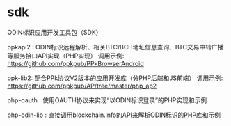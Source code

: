 # sdk
ODIN标识应用开发工具包（SDK）

ppkapi2 : ODIN标识远程解析、相关BTC/BCH地址信息查询、BTC交易中转广播等服务接口API实现（PHP实现）
          调用示例: https://github.com/ppkpub/PPkBrowserAndroid

ppk-lib2: 配合PPk协议V2版本的应用开发库（分PHP后端和JS前端）
          调用示例: https://github.com/ppkpub/AP/tree/master/php_ap2

php-oauth : 使用OAUTH协议来实现“以ODIN标识登录”的PHP实现和示例


php-odin-lib :  直接调用blockchain.info的API来解析ODIN标识的PHP库和示例